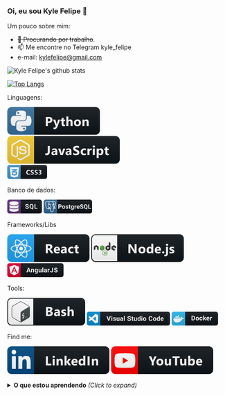 ### Oi, eu sou Kyle Felipe 👋

Um pouco sobre mim:

- ~~🔭 Procurando por trabalho~~.
- 📫 Me encontre no Telegram kyle_felipe  
- e-mail: kylefelipe@gmail.com

![Kyle Felipe's github stats](https://github-readme-stats.vercel.app/api?username=kylefelipe&show_icons=true&theme=blue-green)

[![Top Langs](https://github-readme-stats.vercel.app/api/top-langs/?username=kylefelipe&&layout=compact)](https://github.com/anuraghazra/github-readme-stats)

Linguagens:

![Python](https://raw.githubusercontent.com/kylefelipe/kylefelipe/master/img/python.svg)  
![JavaScript](https://raw.githubusercontent.com/kylefelipe/kylefelipe/master/img/js.svg)  
![Css](https://raw.githubusercontent.com/kylefelipe/kylefelipe/master/img/css3.png)  

Banco de dados:
<div>
<img src="https://raw.githubusercontent.com/kylefelipe/kylefelipe/master/img/sql.png" alt="SQL language"/>
<img src="https://raw.githubusercontent.com/kylefelipe/kylefelipe/master/img/postgresql.png" alt="PostgreSQL DB">
</div>

Frameworks/Libs

![React](https://raw.githubusercontent.com/kylefelipe/kylefelipe/master/img/react.svg) ![NodeJs](https://raw.githubusercontent.com/kylefelipe/kylefelipe/master/img/nodejs.svg)
![Angular](./img/angular.png)

Tools:  

![Bash](https://raw.githubusercontent.com/kylefelipe/kylefelipe/master/img/bash.svg)
![VS Code](./img/visualstudio_code.png)
![Docker](./img/docker.png)

Find me:

[![Linkedin](https://raw.githubusercontent.com/kylefelipe/kylefelipe/master/img/linkedin.svg)](https://www.linkedin.com/in/kylefelipe/) [![Youtube - ThinFree Geo](https://raw.githubusercontent.com/kylefelipe/kylefelipe/master/img/youtube.svg)](https://www.youtube.com/thinkfreegeo)

<details>
  <summary>
    <b>O que estou aprendendo</b> 
      <i>(Click to expand)</i>
    </summary>
      <li style="text-decoration: line-through"> React - Context API & Hooks</li>
      <li style="text-decoration: line-through"> React - Redux</li>
      <li> Docker</li>
<details>
